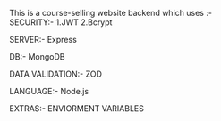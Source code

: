 This is a course-selling website backend which uses :- <br/>
SECURITY:-
    1.JWT
    2.Bcrypt
    
SERVER:-
    Express

DB:-
    MongoDB

DATA VALIDATION:-
    ZOD

LANGUAGE:-
    Node.js 

EXTRAS:-
    ENVIORMENT VARIABLES



